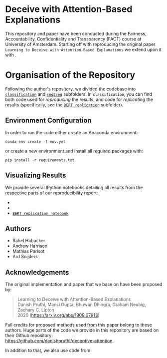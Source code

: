 # Deceive with Attention-Based Explanations

This repository and paper have been conducted during the Fairness, Accountability, Confidentiality and Transparency (FACT) course at University of Amsterdam. 
Starting off with reproducing the original paper `Learning to Deceive with Attention-Based Explanations` we extend upon it with <TODO>.
  

# Organisation of the Repository

Following the author's repository, we divided the codebase into [```classification```](https://github.com/MatPrst/FACT/tree/main/deceptive-attention/src/classification) and [```seq2seq```](https://github.com/MatPrst/FACT/tree/main/deceptive-attention/src/seq2seq) subfolders. In ```classification```, you can find both code used for *reproducing* the results, and code for *replicating* the results (specifically, see the [```BERT_replication```](https://github.com/MatPrst/FACT/tree/main/deceptive-attention/src/classification/BERT_replication) subfolder).

## Environment Configuration

In order to run the code either create an Anaconda environment:

```
conda env create -f env.yml
```

or create a new environment and install all required packages with:

```
pip install -r requirements.txt
```

## Visualizing Results

We provide several IPython notebooks detailing all results from the respective parts of our reproducibility report:

-
-
- [```BERT replication notebook```](https://github.com/MatPrst/FACT/blob/main/deceptive-attention/src/classification/BERT_replication/BERT%20replication%20notebook%20completed.ipynb)

## Authors

- Rahel Habacker
- Andrew Harrison
- Mathias Parisot
- Ard Snijders

## Acknowledgements

The original implementation and paper that we base on have been proposed by:

> Learning to Deceive with Attention-Based Explanations \
> Danish Pruthi, Mansi Gupta, Bhuwan Dhingra, Graham Neubig, Zachary C. Lipton \
> 2020 (https://arxiv.org/abs/1909.07913)

Full credits for proposed methods used from this paper belong to these authors. Huge parts of the code we provide in this repository are based on their Github repository: \
https://github.com/danishpruthi/deceptive-attention.

In addition to that, we also use code from:
